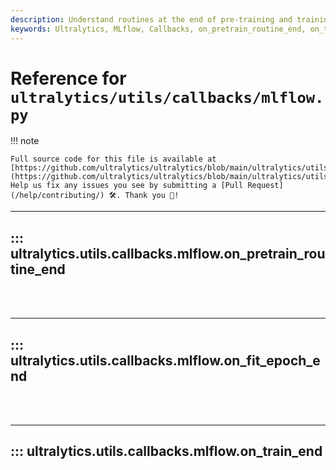 ```yaml
---
description: Understand routines at the end of pre-training and training in Ultralytics. Elevate your MLflow callbacks expertise.
keywords: Ultralytics, MLflow, Callbacks, on_pretrain_routine_end, on_train_end, Machine Learning, Training
---
```


# Reference for `ultralytics/utils/callbacks/mlflow.py`

!!! note

    Full source code for this file is available at [https://github.com/ultralytics/ultralytics/blob/main/ultralytics/utils/callbacks/mlflow.py](https://github.com/ultralytics/ultralytics/blob/main/ultralytics/utils/callbacks/mlflow.py). Help us fix any issues you see by submitting a [Pull Request](/help/contributing/) 🛠️. Thank you 🙏!

---
## ::: ultralytics.utils.callbacks.mlflow.on_pretrain_routine_end
<br><br>

---
## ::: ultralytics.utils.callbacks.mlflow.on_fit_epoch_end
<br><br>

---
## ::: ultralytics.utils.callbacks.mlflow.on_train_end
<br><br>
